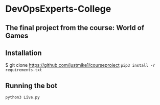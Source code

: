 # DevOpsExperts-College
## The final project from the course: World of Games

## Installation
$ git clone https://github.com/justmike1/courseproject
`pip3 install -r requirements.txt`

## Running the bot
`python3 Live.py`



